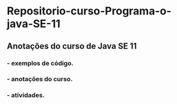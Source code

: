 # Repositorio-curso-Programa-o-java-SE-11
## Anotações do curso de Java SE 11
### - exemplos de código.
### - anotações do curso.
### - atividades.
